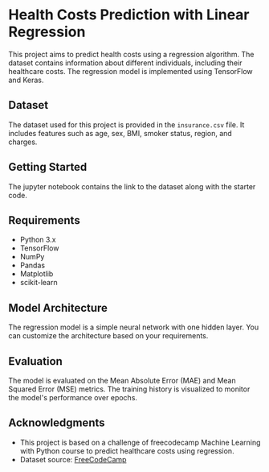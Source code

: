 # Health Costs Prediction with Linear Regression

This project aims to predict health costs using a regression algorithm. The dataset contains information about different individuals, including their healthcare costs. The regression model is implemented using TensorFlow and Keras.

## Dataset

The dataset used for this project is provided in the `insurance.csv` file. It includes features such as age, sex, BMI, smoker status, region, and charges.

## Getting Started

The jupyter notebook contains the link to the dataset along with the starter code. 

## Requirements

- Python 3.x
- TensorFlow
- NumPy
- Pandas
- Matplotlib
- scikit-learn

## Model Architecture

The regression model is a simple neural network with one hidden layer. You can customize the architecture based on your requirements.

## Evaluation

The model is evaluated on the Mean Absolute Error (MAE) and Mean Squared Error (MSE) metrics. The training history is visualized to monitor the model's performance over epochs.

## Acknowledgments

- This project is based on a challenge of freecodecamp Machine Learning with Python course to predict healthcare costs using regression.
- Dataset source: [FreeCodeCamp](https://www.freecodecamp.org/learn/data-analysis-with-python/data-analysis-with-python-projects/medical-data-visualizer)

